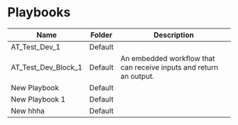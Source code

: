 # Playbooks
|Name|Folder|Description|
|----|------|-----------|
|AT_Test_Dev_1|Default||
|AT_Test_Dev_Block_1|Default|An embedded workflow that can receive inputs and return an output.|
|New Playbook|Default||
|New Playbook 1|Default||
|New hhha|Default||
